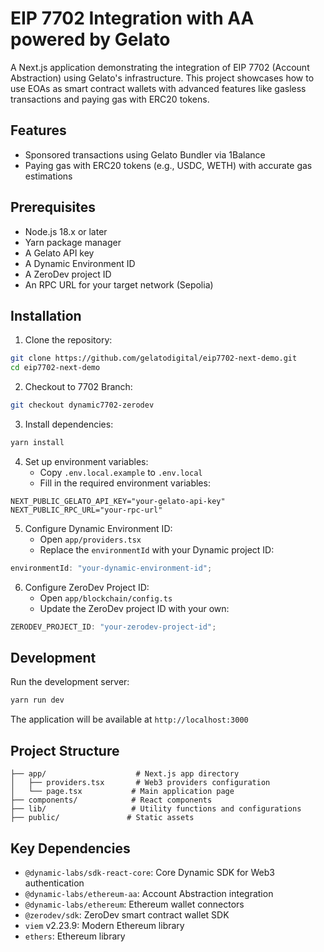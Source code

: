 # EIP 7702 Integration with AA powered by Gelato

A Next.js application demonstrating the integration of EIP 7702 (Account Abstraction) using Gelato's infrastructure. This project showcases how to use EOAs as smart contract wallets with advanced features like gasless transactions and paying gas with ERC20 tokens.

## Features

- Sponsored transactions using Gelato Bundler via 1Balance
- Paying gas with ERC20 tokens (e.g., USDC, WETH) with accurate gas estimations

## Prerequisites

- Node.js 18.x or later
- Yarn package manager
- A Gelato API key
- A Dynamic Environment ID
- A ZeroDev project ID
- An RPC URL for your target network (Sepolia)

## Installation

1. Clone the repository:

```bash
git clone https://github.com/gelatodigital/eip7702-next-demo.git
cd eip7702-next-demo
```

2. Checkout to 7702 Branch:

```bash
git checkout dynamic7702-zerodev
```

3. Install dependencies:

```bash
yarn install
```

4. Set up environment variables:
   - Copy `.env.local.example` to `.env.local`
   - Fill in the required environment variables:

```env
NEXT_PUBLIC_GELATO_API_KEY="your-gelato-api-key"
NEXT_PUBLIC_RPC_URL="your-rpc-url"
```

5. Configure Dynamic Environment ID:
   - Open `app/providers.tsx`
   - Replace the `environmentId` with your Dynamic project ID:

```typescript
environmentId: "your-dynamic-environment-id";
```

6. Configure ZeroDev Project ID:
   - Open `app/blockchain/config.ts`
   - Update the ZeroDev project ID with your own:

```typescript
ZERODEV_PROJECT_ID: "your-zerodev-project-id";
```

## Development

Run the development server:

```bash
yarn run dev
```

The application will be available at `http://localhost:3000`

## Project Structure

```
├── app/                    # Next.js app directory
│   ├── providers.tsx       # Web3 providers configuration
│   └── page.tsx           # Main application page
├── components/            # React components
├── lib/                   # Utility functions and configurations
├── public/               # Static assets
```

## Key Dependencies

- `@dynamic-labs/sdk-react-core`: Core Dynamic SDK for Web3 authentication
- `@dynamic-labs/ethereum-aa`: Account Abstraction integration
- `@dynamic-labs/ethereum`: Ethereum wallet connectors
- `@zerodev/sdk`: ZeroDev smart contract wallet SDK
- `viem` v2.23.9: Modern Ethereum library
- `ethers`: Ethereum library
